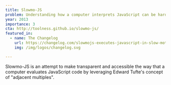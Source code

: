 ```yaml
---
title: Slowmo-JS
problem: Understanding how a computer interprets JavaScript can be hard.
year: 2013
importance: 3
cta: http://toolness.github.io/slowmo-js/
featured_in:
  - name: The Changelog
    url: https://changelog.com/slowmojs-executes-javascript-in-slow-motion/
    img: /img/logos/changelog.svg

---
```


Slowmo-JS is an attempt to make transparent and accessible the way that a 
computer evaluates JavaScript code by leveraging Edward Tufte's concept of 
"adjacent multiples".
